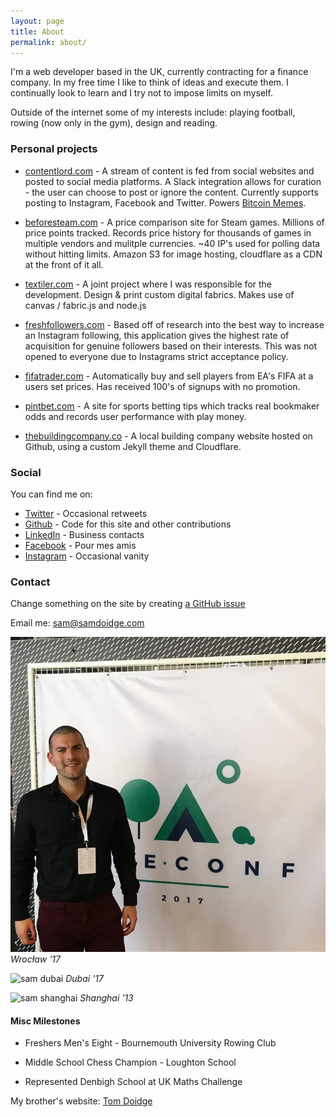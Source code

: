```yaml
---
layout: page
title: About
permalink: about/
---
```


I'm a web developer based in the UK, currently contracting for a finance company. In my free time I like to think of ideas and execute them. I continually look to learn and I try not to impose limits on myself.

Outside of the internet some of my interests include: playing football, rowing (now only in the gym), design and reading.

### Personal projects

* [contentlord.com](https://contentlord.com) - A stream of content is fed from social websites and posted to social media platforms. A Slack integration allows for curation - the user can choose to post or ignore the content. Currently supports posting to Instagram, Facebook and Twitter. Powers [Bitcoin Memes](https://www.instagram.com/bitcoinmemes).

* [beforesteam.com](https://beforesteam.com) - A price comparison site for Steam games. Millions of price points tracked. Records price history for thousands of games in multiple vendors and mulitple currencies. ~40 IP's used for polling data without hitting limits. Amazon S3 for image hosting, cloudflare as a CDN at the front of it all.

* [textiler.com](http://textiler.com) - A joint project where I was responsible for the development. Design & print custom digital fabrics. Makes use of canvas / fabric.js and node.js

* [freshfollowers.com](https://www.youtube.com/watch?v=xeT1d2AJ7os) - Based off of research into the best way to increase an Instagram following, this application gives the highest rate of acquisition for genuine followers based on their interests. This was not opened to everyone due to Instagrams strict acceptance policy.

* [fifatrader.com](http://fifatrader.com) - Automatically buy and sell players from EA's FIFA at a users set prices. Has received 100's of signups with no promotion.

* [pintbet.com](https://samdoidge.com/pintbet) - A site for sports betting tips which tracks real bookmaker odds and records user performance with play money.

* [thebuildingcompany.co](https://thebuildingcompany.co) - A local building company website hosted on Github, using a custom Jekyll theme and Cloudflare.

### Social

You can find me on:

* [Twitter](http://twitter.com/samdoidge) - Occasional retweets
* [Github](http://github.com/samdoidge) - Code for this site and other contributions
* [LinkedIn](http://uk.linkedin.com/in/samdoidge) - Business contacts
* [Facebook](http://facebook.com/samdoidge) - Pour mes amis
* [Instagram](http://instagram.com/samdoidge) - Occasional vanity


### Contact


Change something on the site by creating [a GitHub issue](https://github.com/samdoidge/samdoidge.github.io/issues)

Email me: [sam@samdoidge.com](mailto:sam@samdoidge.com)

![sam dubai](/assets/vue-conf.jpg)
*Wrocław '17*


![sam dubai](/assets/sam-dubai.jpg)
*Dubai '17*


![sam shanghai](/assets/sam-shanghai.jpg)
*Shanghai '13*

#### Misc Milestones

* Freshers Men's Eight - Bournemouth University Rowing Club

* Middle School Chess Champion - Loughton School

* Represented Denbigh School at UK Maths Challenge

My brother's website: [Tom Doidge](http://tomdoidge.com/about)

